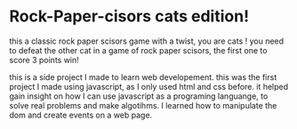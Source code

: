 # Rock-Paper-cisors cats edition!
this a classic rock paper scisors game with a twist, you are cats !
you need to defeat the other cat in a game of rock paper scisors, the first one to score 3 points win!

this is a side project I made to learn web developement. this was the first project I made using javascript, as I only used html and css before.
it helped gain insight on how I can use javascript as a programing languange, to solve real problems and make algotihms. I learned how to manipulate the dom and create events on a web page.


